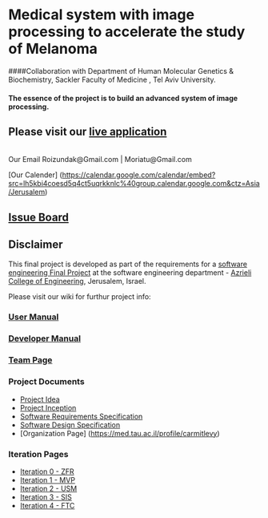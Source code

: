 # Medical system with image processing to accelerate the study of Melanoma
####Collaboration with Department of Human Molecular Genetics & Biochemistry, Sackler Faculty of Medicine , Tel Aviv University.
#### The essence of the project is to build an advanced system of image processing.


## Please visit our [live application]()


<br />
Our Email
Roizundak@Gmail.com | 
Moriatu@Gmail.com

[Our Calender]
(https://calendar.google.com/calendar/embed?src=lh5kbi4coesd5q4ct5uqrkknlc%40group.calendar.google.com&ctz=Asia/Jerusalem)

## [Issue Board](https://finalproject.tpondemand.com/RestUI/Board.aspx?invite&acid=A1A31BEEA0B468F0CF310507198F947D#page=board/5522985136534625501&appConfig=eyJhY2lkIjoiM0Q0QTQyMDMyMDEyQUYwQTA5RDc5NzdERDYzQTNDNDAifQ==)

## Disclaimer
This final project is developed as part of the requirements for a [software engineering Final Project](http://projects.jce.ac.il/moodle/)  at the software engineering department - [Azrieli College of Engineering](http://www.jce.ac.il/), Jerusalem, Israel.

Please visit our wiki for furthur project info: 

### [User Manual](../../wiki/user-manual)
### [Developer Manual](../../wiki/developer-manual)

### [Team Page](../../wiki/team)

### Project Documents
- [Project Idea]()
- [Project Inception](../../wiki/inception)
- [Software Requirements Specification](../../wiki/srs)
- [Software Design Specification](../../wiki/sds)
- [Organization Page] (https://med.tau.ac.il/profile/carmitlevy)

### Iteration Pages
- [Iteration 0 - ZFR](../../wiki/ZFR)
- [Iteration 1 - MVP](../../wiki/MVP)
- [Iteration 2 - USM](../../wiki/USM)
- [Iteration 3 - SIS](../../wiki/SIS)
- [Iteration 4 - FTC ](../../wiki/FTC)




